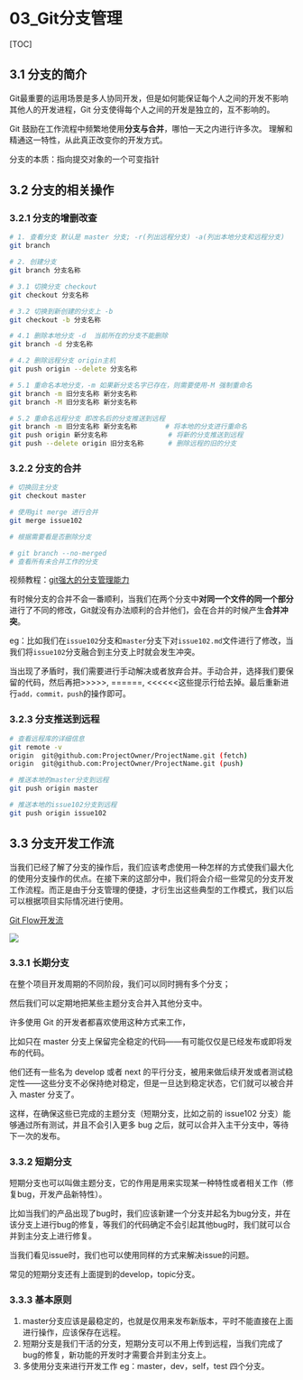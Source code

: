 # 03\_Git分支管理

\[TOC]

## 3.1 分支的简介

Git最重要的运用场景是多人协同开发，但是如何能保证每个人之间的开发不影响其他人的开发进程，Git 分支使得每个人之间的开发是独立的，互不影响的。

Git 鼓励在工作流程中频繁地使用**分支与合并**，哪怕一天之内进行许多次。 理解和精通这一特性，从此真正改变你的开发方式。

分支的本质：指向提交对象的一个可变指针

## 3.2 分支的相关操作

### 3.2.1 分支的增删改查

```bash
# 1. 查看分支 默认是 master 分支; -r(列出远程分支) -a(列出本地分支和远程分支)
git branch

# 2. 创建分支
git branch 分支名称

# 3.1 切换分支 checkout
git checkout 分支名称

# 3.2 切换到新创建的分支上 -b
git checkout -b 分支名称

# 4.1 删除本地分支 -d  当前所在的分支不能删除
git branch -d 分支名称

# 4.2 删除远程分支 origin主机
git push origin --delete 分支名称

# 5.1 重命名本地分支，-m 如果新分支名字已存在，则需要使用-M 强制重命名
git branch -m 旧分支名称 新分支名称
git branch -M 旧分支名称 新分支名称

# 5.2 重命名远程分支 即改名后的分支推送到远程
git branch -m 旧分支名称 新分支名称       # 将本地的分支进行重命名
git push origin 新分支名称               # 将新的分支推送到远程        
git push --delete origin 旧分支名称      # 删除远程的旧的分支
```

### 3.2.2 分支的合并

```bash
# 切换回主分支
git checkout master

# 使用git merge 进行合并
git merge issue102

# 根据需要看是否删除分支

# git branch --no-merged
# 查看所有未合并工作的分支
```

视频教程：[git强大的分支管理能力](https://www.bilibili.com/video/BV1k3411s7GV?spm\_id\_from=333.337.search-card.all.click)

有时候分支的合并不会一番顺利，当我们在两个分支中**对同一个文件的同一个部分**进行了不同的修改，Git就没有办法顺利的合并他们，会在合并的时候产生**合并冲突**。

eg：比如我们在`issue102`分支和`master`分支下对`issue102.md`文件进行了修改，当我们将`issue102`分支融合到主分支上时就会发生冲突。

当出现了矛盾时，我们需要进行手动解决或者放弃合并。手动合并，选择我们要保留的代码，然后再把>>>>>, ======, <<<<<<这些提示行给去掉。最后重新进行`add，commit，push`的操作即可。

### 3.2.3 分支推送到远程

```bash
# 查看远程库的详细信息
git remote -v
origin  git@github.com:ProjectOwner/ProjectName.git (fetch)
origin  git@github.com:ProjectOwner/ProjectName.git (push)

# 推送本地的master分支到远程
git push origin master

# 推送本地的issue102分支到远程
git push origin issue102
```

## 3.3 分支开发工作流

当我们已经了解了分支的操作后，我们应该考虑使用一种怎样的方式使我们最大化的使用分支操作的优点。在接下来的这部分中，我们将会介绍一些常见的分支开发工作流程。而正是由于分支管理的便捷，才衍生出这些典型的工作模式，我们以后可以根据项目实际情况进行使用。

[Git Flow开发流](https://www.bilibili.com/video/BV1dT4y1r7ug?spm\_id\_from=333.880.my\_history.page.click)

![](../Git/images/git\_flow.jpg)

### 3.3.1 长期分支

在整个项目开发周期的不同阶段，我们可以同时拥有多个分支；

然后我们可以定期地把某些主题分支合并入其他分支中。

许多使用 Git 的开发者都喜欢使用这种方式来工作，

比如只在 master 分支上保留完全稳定的代码——有可能仅仅是已经发布或即将发布的代码。

他们还有一些名为 develop 或者 next 的平行分支，被用来做后续开发或者测试稳定性——这些分支不必保持绝对稳定，但是一旦达到稳定状态，它们就可以被合并入 master 分支了。

这样，在确保这些已完成的主题分支（短期分支，比如之前的 issue102 分支）能够通过所有测试，并且不会引入更多 bug 之后，就可以合并入主干分支中，等待下一次的发布。

### 3.3.2 短期分支

短期分支也可以叫做主题分支，它的作用是用来实现某一种特性或者相关工作（修复bug，开发产品新特性）。

比如当我们的产品出现了bug时，我们应该新建一个分支并起名为bug分支，并在该分支上进行bug的修复，等我们的代码确定不会引起其他bug时，我们就可以合并到主分支上进行修复。

当我们看见issue时，我们也可以使用同样的方式来解决issue的问题。

常见的短期分支还有上面提到的develop，topic分支。

### 3.3.3 基本原则

1. master分支应该是最稳定的，也就是仅用来发布新版本，平时不能直接在上面进行操作，应该保存在远程。
2. 短期分支是我们干活的分支，短期分支可以不用上传到远程，当我们完成了bug的修复，新功能的开发时才需要合并到主分支上。
3. 多使用分支来进行开发工作 eg：master，dev，self，test 四个分支。
